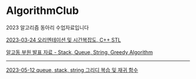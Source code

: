 # AlgorithmClub
2023 알고리즘 동아리 수업자료입니다

[2023-03-24 오리엔테이션 및 시간복잡도, C++ STL](https://github.com/s53809/AlgorithmClub/blob/main/1%ED%9A%8C%EC%B0%A8/%EC%95%8C%EA%B3%A0%EB%A6%AC%EC%A6%98%20%EB%8F%99%EC%95%84%EB%A6%AC%201%ED%9A%8C%EC%B0%A8.pdf)

[알고동 부원 발표 자료 - Stack, Queue, String, Greedy Algorithm](https://github.com/s53809/AlgorithmClub/tree/main/1%ED%9A%8C%EC%B0%A8/%ED%95%99%EC%83%9D%EB%B0%9C%ED%91%9C%EC%9E%90%EB%A3%8C)



---
[2023-05-12 queue, stack, string 그리디 복습 및 재귀 함수](https://github.com/s53809/AlgorithmClub/blob/main/2%ED%9A%8C%EC%B0%A8/%EC%95%8C%EA%B3%A0%EB%8F%992%EC%B0%A8%EC%8B%9C.pdf)
